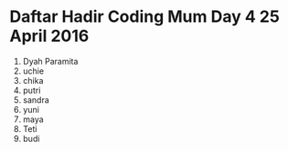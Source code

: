 # Daftar Hadir Coding Mum Day 4 25 April 2016

1. Dyah Paramita
2. uchie
3. chika
4. putri
5. sandra
6. yuni
7. maya
8. Teti
9. budi
